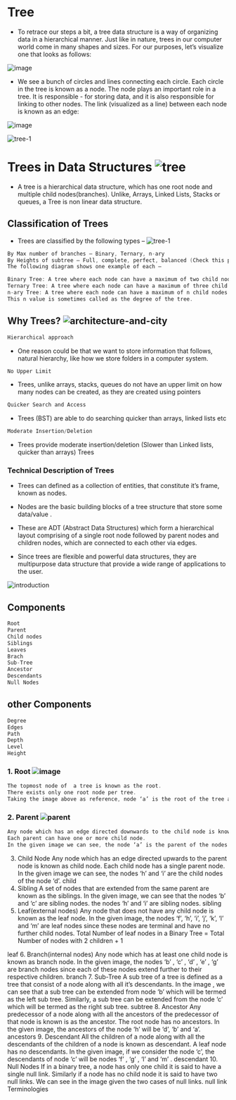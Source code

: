 # Tree

- To retrace our steps a bit, a tree data structure is a way of organizing data in a hierarchical manner. Just like in nature, trees in our computer world come in 
 many shapes and sizes. For our purposes, let’s visualize one that looks as follows:

![image](https://github.com/user-attachments/assets/a8b1207d-c663-4e72-887c-402a6fd0a99c)


- We see a bunch of circles and lines connecting each circle. Each circle in the tree is known as a node. The node plays an important role in a tree. It is 
 responsible - for storing data, and it is also responsible for linking to other nodes. The link (visualized as a line) between each node is known as an edge:

![image](https://github.com/user-attachments/assets/37747cea-6871-40d6-91a7-cb535a2c20a6)


![tree-1](https://github.com/user-attachments/assets/cd422347-6d1c-4ec7-96bf-f902f62fbd85)

# Trees in Data Structures     ![tree](https://github.com/user-attachments/assets/d0a72a05-e5bf-42ed-aae6-5bb0708268d9)

- A tree is a hierarchical data structure, which has one root node and multiple child nodes(branches). Unlike, Arrays, Linked Lists, Stacks or queues, a Tree is non 
  linear data structure.



## Classification of Trees
- Trees are classified by the following types – ![tree-1](https://github.com/user-attachments/assets/8bbf1b60-cf17-48dd-a61c-2288d0317c30)

```c
By Max number of branches – Binary, Ternary, n-ary
By Heights of subtree – Full, complete, perfect, balanced (Check this page)
The following diagram shows one example of each –

Binary Tree: A tree where each node can have a maximum of two child nodes
Ternary Tree: A tree where each node can have a maximum of three child nodes
n-ary Tree: A tree where each node can have a maximum of n child nodes
This n value is sometimes called as the degree of the tree.

```

## Why Trees?   ![architecture-and-city](https://github.com/user-attachments/assets/6fc0b239-ad32-40fd-a9b2-51a2d6f7d23d)

```c
Hierarchical approach
```
- One reason could be that we want to store information that follows, natural hierarchy, like how we store folders in a computer system.
```c
No Upper Limit
```
- Trees, unlike arrays, stacks, queues do not have an upper limit on how many nodes can be created, as they are created using pointers
```c
Quicker Search and Access
```
- Trees (BST) are able to do searching quicker than arrays, linked lists etc
```c
Moderate Insertion/Deletion
```
- Trees provide moderate insertion/deletion (Slower than Linked lists, quicker than arrays)
 Trees

### Technical Description of Trees  

- Trees can defined as a collection of  entities, that constitute it’s frame, known as nodes.
- Nodes are the basic building blocks of a tree structure that store some data/value .
- These are  ADT (Abstract Data Structures) which form a hierarchical layout comprising of a single root node followed by parent nodes and children nodes, which 
 are connected to each other via edges.

- Since trees are flexible and powerful data structures, they are multipurpose data structure that provide a wide range of applications to the user.

![introduction](https://github.com/user-attachments/assets/dcb9501b-6494-4cfe-9aa5-ab8f17027386)


## Components
```c
Root
Parent
Child nodes
Siblings
Leaves
Brach
Sub-Tree
Ancestor
Descendants
Null Nodes
```
## other Components
```c
Degree
Edges
Path
Depth
Level
Height
```

### 1. Root  ![image](https://github.com/user-attachments/assets/1056facf-9094-4ed5-8a9f-931101a38666)


```c
The topmost node of  a tree is known as the root.
There exists only one root node per tree.
Taking the image above as reference, node ‘a’ is the root of the tree as shown here.

```

### 2. Parent ![parent](https://github.com/user-attachments/assets/43b17fda-0b6d-47f3-ad93-62ef9bcd2645)

```c
Any node which has an edge directed downwards to the child node is known as parent node.
Each parent can have one or more child node.
In the given image we can see, the node ‘a’ is the parent of the nodes ‘b’ and ‘c’.
```
3. Child Node
Any node which has an edge directed upwards to the parent node is known as child node.
Each child node has a single parent node.
In the given image we can see, the nodes ‘h’ and ‘i’ are the child nodes of the node ‘d’.
child
4. Sibling
A set of nodes that are extended from the same parent are known as the siblings.
In the given image, we can see that
the nodes ‘b’ and ‘c’ are sibling nodes. 
the nodes ‘h’ and ‘i’  are sibling nodes.
sibling
5. Leaf(external nodes)
Any node that does not have any child node is known as the leaf node.
In the given image, the nodes ‘f’, ‘h’, ‘i’, ‘j’, ‘k’, ‘l’ and ‘m’ are leaf nodes since these nodes are terminal and have no further child nodes.
Total Number of leaf nodes in a Binary Tree = Total Number of nodes with 2 children + 1

leaf
6. Branch(internal nodes)
Any node which has at least one child node is known as branch node.
In the given image, the nodes ‘b’ , ‘c’ , ‘d’ , ‘e’ , ‘g’ are branch nodes since each of these nodes extend further to their respective children.
branch
7. Sub-Tree
A sub tree of a tree is defined as a tree that consist of a node along with all it’s descendants.
In the image , we can see that a sub tree can be extended from node ‘b’ which will be termed as the left sub tree.
Similarly, a sub tree can be extended from the node ‘c’ which will be termed as the right sub tree. 
subtree
8. Ancestor
Any predecessor of a node along with all the ancestors of the predecessor of that node is known is as the ancestor.
The root node has no ancestors.
In the given image, the ancestors of the node ‘h’ will be ‘d’, ‘b’ and ‘a’.
ancestors
9. Descendant
All the children of a node along with all the descendants of the children of a node is known as descendant.
A leaf node has no descendants.
In the given image, if we consider the node ‘c’, the descendants of node ‘c’ will be nodes ‘f’ , ‘g’ , ‘l’ and ‘m’ .
descendant
10. Null Nodes
If in a binary tree, a node has only one child it is said to have a single null link.
Similarly if a node has no child node it is said to have two null links.
We can see in the image given the two cases of null links.
null link
Terminologies
